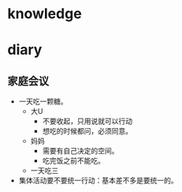 # knowledge


# diary

## 家庭会议
- 一天吃一颗糖。
	- 大U
		- 不要收起，只用说就可以行动
		- 想吃的时候都问，必须同意。
	- 妈妈
		- 需要有自己决定的空间。
		- 吃完饭之前不能吃。
	- 一天吃三
- 集体活动要不要统一行动：基本差不多是要统一的。


